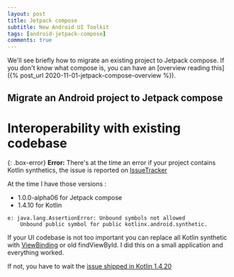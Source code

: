 ```yaml
---
layout: post
title: Jetpack compose
subtitle: New Android UI Toolkit
tags: [android-jetpack-compose]
comments: true 
---
```

 
We'll see briefly how to migrate an existing project to Jetpack compose. 
If you don't know what compose is, you can have an [overview reading this]({% post_url 2020-11-01-jetpack-compose-overview %}).

## Migrate an Android project to Jetpack compose

# Interoperability with existing codebase

{: .box-error}
**Error:** There's at the time an error if your project contains Kotlin synthetics, 
the issue is reported on [IssueTracker](https://issuetracker.google.com/issues/166927559)

At the time I have those versions :

- 1.0.0-alpha06 for Jetpack compose
- 1.4.10 for Kotlin

~~~
e: java.lang.AssertionError: Unbound symbols not allowed
    Unbound public symbol for public kotlinx.android.synthetic.
~~~

If your UI codebase is not too important you can replace all Kotlin synthetic with [ViewBinding](https://developer.android.com/topic/libraries/view-binding) or old findViewById. 
I did this on a small application and everything worked.

If not, you have to wait the [issue shipped in Kotlin 1.4.20](https://github.com/JetBrains/kotlin/pull/3726)